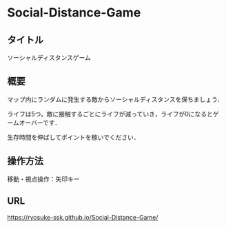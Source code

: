 # Social-Distance-Game

## タイトル
ソーシャルディスタンスゲーム


## 概要
マップ内にランダムに発生する敵からソーシャルディスタンスを保ちましょう．

ライフは5つ，敵に接触するごとにライフが減っていき，ライフが0になるとゲームオーバーです．

生存時間を伸ばしてポイントを稼いでください．

## 操作方法
移動・視点操作：矢印キー


## URL
https://ryosuke-ssk.github.io/Social-Distance-Game/
